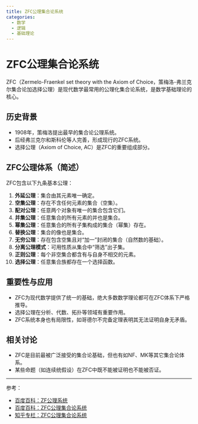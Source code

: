 ```yaml
---
title: ZFC公理集合论系统
categories:
  - 数学
  - 逻辑
  - 基础理论
---
```


# ZFC公理集合论系统

ZFC（Zermelo-Fraenkel set theory with the Axiom of Choice，策梅洛-弗兰克尔集合论加选择公理）是现代数学最常用的公理化集合论系统，是数学基础理论的核心。

## 历史背景
- 1908年，策梅洛提出最早的集合论公理系统。
- 后经弗兰克尔和斯科伦等人完善，形成现行的ZFC系统。
- 选择公理（Axiom of Choice, AC）是ZFC的重要组成部分。

## ZFC公理体系（简述）
ZFC包含以下九条基本公理：
1. **外延公理**：集合由其元素唯一确定。
2. **空集公理**：存在不含任何元素的集合（空集）。
3. **配对公理**：任意两个对象有唯一的集合包含它们。
4. **并集公理**：任意集合的所有元素的并也是集合。
5. **幂集公理**：任意集合的所有子集构成的集合（幂集）存在。
6. **替换公理**：集合的像也是集合。
7. **无穷公理**：存在包含空集且对“加一”封闭的集合（自然数的基础）。
8. **分离公理模式**：可用性质从集合中“筛选”出子集。
9. **正则公理**：每个非空集合都含有与自身不相交的元素。
10. **选择公理**：任意集合族都存在一个选择函数。

## 重要性与应用
- ZFC为现代数学提供了统一的基础，绝大多数数学理论都可在ZFC体系下严格推导。
- 选择公理在分析、代数、拓扑等领域有重要作用。
- ZFC系统本身也有局限性，如哥德尔不完备定理表明其无法证明自身无矛盾。

## 相关讨论
- ZFC是目前最被广泛接受的集合论基础，但也有如NF、MK等其它集合论体系。
- 某些命题（如连续统假设）在ZFC中既不能被证明也不能被否证。

---

参考：
- [百度百科：ZF公理系统](https://baike.baidu.com/item/ZF%E5%85%AC%E7%90%86%E7%B3%BB%E7%BB%9F/8403593)
- [百度百科：ZFC公理集合论系统](https://baike.baidu.com/item/ZFC%E5%85%AC%E7%90%86%E9%9B%86%E5%90%88%E8%AE%BA%E7%B3%BB%E7%BB%9F/19053165)
- [知乎专栏：ZFC公理集合论系统](https://zhuanlan.zhihu.com/p/682015121)
